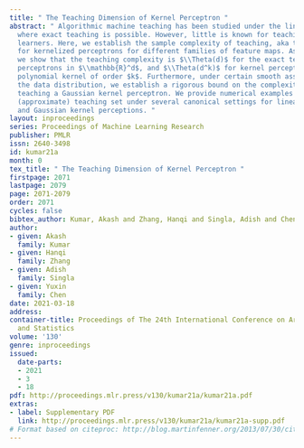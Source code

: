 ```yaml
---
title: " The Teaching Dimension of Kernel Perceptron "
abstract: " Algorithmic machine teaching has been studied under the linear setting
  where exact teaching is possible. However, little is known for teaching nonlinear
  learners. Here, we establish the sample complexity of teaching, aka teaching dimension,
  for kernelized perceptrons for different families of feature maps. As a warm-up,
  we show that the teaching complexity is $\\Theta(d)$ for the exact teaching of linear
  perceptrons in $\\mathbb{R}^d$, and $\\Theta(d^k)$ for kernel perceptron with a
  polynomial kernel of order $k$. Furthermore, under certain smooth assumptions on
  the data distribution, we establish a rigorous bound on the complexity for approximately
  teaching a Gaussian kernel perceptron. We provide numerical examples of the optimal
  (approximate) teaching set under several canonical settings for linear, polynomial
  and Gaussian kernel perceptions. "
layout: inproceedings
series: Proceedings of Machine Learning Research
publisher: PMLR
issn: 2640-3498
id: kumar21a
month: 0
tex_title: " The Teaching Dimension of Kernel Perceptron "
firstpage: 2071
lastpage: 2079
page: 2071-2079
order: 2071
cycles: false
bibtex_author: Kumar, Akash and Zhang, Hanqi and Singla, Adish and Chen, Yuxin
author:
- given: Akash
  family: Kumar
- given: Hanqi
  family: Zhang
- given: Adish
  family: Singla
- given: Yuxin
  family: Chen
date: 2021-03-18
address:
container-title: Proceedings of The 24th International Conference on Artificial Intelligence
  and Statistics
volume: '130'
genre: inproceedings
issued:
  date-parts:
  - 2021
  - 3
  - 18
pdf: http://proceedings.mlr.press/v130/kumar21a/kumar21a.pdf
extras:
- label: Supplementary PDF
  link: http://proceedings.mlr.press/v130/kumar21a/kumar21a-supp.pdf
# Format based on citeproc: http://blog.martinfenner.org/2013/07/30/citeproc-yaml-for-bibliographies/
---
```

